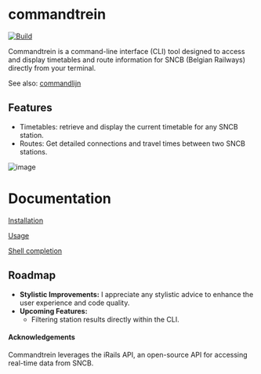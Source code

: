 # commandtrein

[![Build](https://github.com/Kaya-Sem/commandtrein/actions/workflows/build.yml/badge.svg)](https://github.com/Kaya-Sem/commandtrein/actions/workflows/build.yml)

Commandtrein is a command-line interface (CLI) tool designed to access and display timetables and route information for SNCB (Belgian Railways) directly from your terminal.

See also: [commandlijn](https://github.com/Command-Transport/commandlijn)


## Features
- Timetables: retrieve and display the current timetable for any SNCB station.
- Routes: Get detailed connections and travel times between two SNCB stations.

![image](https://github.com/user-attachments/assets/8044a27b-be72-4081-a79a-fff0a0037ecd)


# Documentation

[Installation](https://github.com/Kaya-Sem/commandtrein/wiki/Installation)

[Usage](https://github.com/Kaya-Sem/commandtrein/wiki/Usage)

[Shell completion](https://github.com/Kaya-Sem/commandtrein/wiki/Shell-Tab-Completion)


## Roadmap
- **Stylistic Improvements:** I appreciate any stylistic advice to enhance the user experience and code quality.
- **Upcoming Features:**
  - Filtering station results directly within the CLI.


#### Acknowledgements

Commandtrein leverages the iRails API, an open-source API for accessing real-time data from SNCB.

